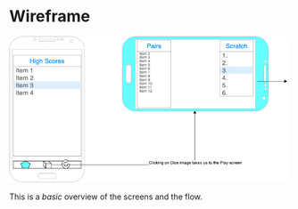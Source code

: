 # Wireframe

[![wireframe](img/wireframe.png)](pdf/wireframe.pdf)

This is a *basic* overview of the screens and the flow.